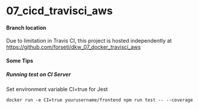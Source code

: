# 07_cicd_travisci_aws
#### Branch location
Due to limitation in Travis CI, this project is hosted independently at https://github.com/forseti/dkw_07_docker_travisci_aws

#### Some Tips
##### Running test on CI Server
Set environment variable CI=true for Jest
```console
docker run -e CI=true yourusername/frontend npm run test -- --coverage
```